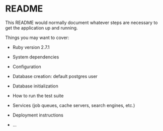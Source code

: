 # README

This README would normally document whatever steps are necessary to get the
application up and running.

Things you may want to cover:

- Ruby version 2.7.1

- System dependencies

- Configuration

- Database creation: default postgres user

- Database initialization

- How to run the test suite

- Services (job queues, cache servers, search engines, etc.)

- Deployment instructions

- ...
